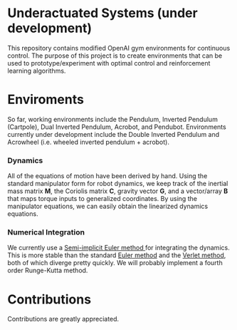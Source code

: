 # Underactuated Systems (under development)
This repository contains modified OpenAI gym environments for continuous control.  The purpose of this project is to create environments that can be used to prototype/experiment with optimal control and reinforcement learning algorithms.   

# Enviroments
So far, working environments include the Pendulum, Inverted Pendulum (Cartpole), Dual Inverted Pendulum, Acrobot, and Pendubot.  Environments currently under development include the Double Inverted Pendulum and Acrowheel (i.e. wheeled inverted pendulum + acrobot).

### Dynamics
All of the equations of motion have been derived by hand.  Using the standard manipulator form for robot dynamics, we keep track of the inertial mass matrix **M**, the Coriolis matrix **C**, gravity vector **G**, and a vector/array **B** that maps torque inputs to generalized coordinates.  By using the manipulator equations, we can easily obtain the linearized dynamics equations.

### Numerical Integration
We currently use a [Semi-implicit Euler method ](https://en.wikipedia.org/wiki/Semi-implicit_Euler_method) for integrating the dynamics.  This is more stable than the standard [Euler method](https://en.wikipedia.org/wiki/Euler_method) and the [Verlet method](https://en.wikipedia.org/wiki/Verlet_integration), both of which diverge pretty quickly.  We will probably implement a fourth order Runge-Kutta method.

# Contributions
Contributions are greatly appreciated.
